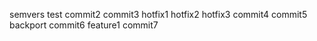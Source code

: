 semvers test
commit2
commit3
hotfix1
hotfix2
hotfix3
commit4
commit5
backport
commit6
feature1
commit7
